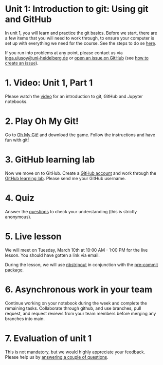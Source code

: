# Unit 1: Introduction to git: Using git and GitHub

In unit 1, you will learn and practice the git basics. Before we start, there are a few items that you will need to work through, to ensure your computer is set up with everything we need for the course. See the steps to do se [here](PREPARATION.md).

If you run into problems at any point, please contact us via inga.ulusoy@uni-heidelberg.de or [open an issue on GitHub](https://github.com/ssciwr/sustainable_development_course/issues) (see [how to create an issue](https://docs.github.com/en/github/managing-your-work-on-github/creating-an-issue)).

# 1. Video: Unit 1, Part 1
Please watch the [video]() for an introduction to git, GitHub and Jupyter notebooks.

# 2. Play Oh My Git!
Go to [Oh My Git!](https://ohmygit.org/) and download the game. Follow the instructions and have fun with git!

# 3. GitHub learning lab
Now we move on to GitHub. Create a [GitHub account](https://github.com/) and work through the [GitHub learning lab](https://lab.github.com/githubtraining/introduction-to-github). Please send me your GitHub username.

# 4. Quiz
Answer the [questions](https://forms.gle/Vrz95rSdyM71NRNdA) to check your understanding (this is strictly anonymous).

# 5. Live lesson
We will meet on Tuesday, March 10th at 10:00 AM - 1:00 PM for the live lesson. You should have gotten a link via email.

During the lesson, we will use [nbstripout](https://github.com/kynan/nbstripout) in conjunction with the [pre-commit package](https://pre-commit.com/).

# 6. Asynchronous work in your team
Continue working on your notebook during the week and complete the remaining tasks. Collaborate through github, and use branches, pull request, and request reviews from your team members before merging any branches into main.

# 7. Evaluation of unit 1
This is not mandatory, but we would highly appreciate your feedback. Please help us by [answering a couple of questions](https://forms.gle/tt7CqMHbz9dqMKBf6).
